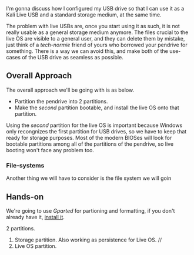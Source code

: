 I'm gonna discuss how I configured my USB drive so that I can use it as a Kali Live USB and a standard storage medium, at the same time.

The problem with live USBs are, once you start using it as such, it is not really usable as a general storage medium anymore. The files crucial to the live OS are visible to a general user, and they can delete them by mistake, just think of a _tech-normie_ friend of yours who borrowed your pendrive for something. There is a way we can avoid this, and make both of the use-cases of the USB drive as seamless as possible.

## Overall Approach

The overall approach we'll be going with is as below.

- Partition the pendrive into 2 partitions.
- Make the _second_ partition bootable, and install the live OS onto that partition.

Using the _second_ partition for the live OS is important because Windows only recongnizes the first partition for USB drives, so we have to keep that ready for storage purposes. Most of the modern BIOSes will look for bootable partitions among all of the partitions of the pendrive, so live booting won't face any problem too.

### File-systems

Another thing we will have to consider is the file system we will goin

## Hands-on

We're going to use _Gparted_ for partioning and formatting, if you don't already have it, [install it](https://gparted.org/download.php).

2 partitions.

1. Storage partition. Also working as persistence for Live OS. //
2. Live OS partition.
